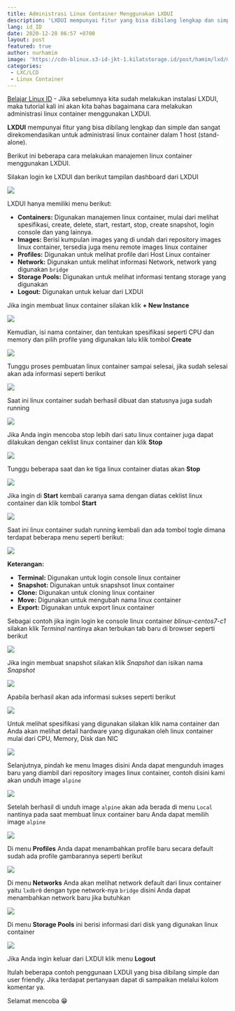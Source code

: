```yaml
---
title: Administrasi Linux Container Menggunakan LXDUI
description: 'LXDUI mempunyai fitur yang bisa dibilang lengkap dan simple dan sangat direkomendasikan untuk administrasi linux container dalam 1 host (stand-alone)'
lang: id_ID
date: 2020-12-28 06:57 +0700
layout: post
featured: true
author: nurhamim
image: 'https://cdn-blinux.s3-id-jkt-1.kilatstorage.id/post/hamim/lxd/manage-lxdui/cover2.png'
categories:
 - LXC/LCD
 - Linux Container
---
```


[Belajar Linux ID](https://belajarlinux.id) - Jika sebelumnya kita sudah melakukan instalasi LXDUI, maka tutorial kali ini akan kita bahas bagaimana cara melakukan administrasi linux container menggunakan LXDUI.

**LXDUI** mempunyai fitur yang bisa dibilang lengkap dan simple dan sangat direkomendasikan untuk administrasi linux container dalam 1 host (stand-alone).

Berikut ini beberapa cara melakukan manajemen linux container menggunakan LXDUI. 

Silakan login ke LXDUI dan berikut tampilan dashboard dari LXDUI

![](https://cdn-blinux.s3-id-jkt-1.kilatstorage.id/post/hamim/lxd/manage-lxdui/1.png)

LXDUI hanya memiliki menu berikut: 

- **Containers:** Digunakan manajemen linux container, mulai dari melihat spesifikasi, create, delete, start, restart, stop, create snapshot, login console dan yang lainnya. 
- **Images:** Berisi kumpulan images yang di undah dari repository images linux container, tersedia juga menu remote images linux container
- **Profiles:** Digunakan untuk melihat profile dari Host Linux container 
- **Network:** Digunakan untuk melihat informasi Network, network yang digunakan `bridge`
- **Storage Pools:** Digunakan untuk melihat informasi tentang storage yang digunakan
- **Logout:** Digunakan untuk keluar dari LXDUI

Jika ingin membuat linux container silakan klik **+ New Instance**

![](https://cdn-blinux.s3-id-jkt-1.kilatstorage.id/post/hamim/lxd/manage-lxdui/2.png)

Kemudian, isi nama container, dan tentukan spesifikasi seperti CPU dan memory dan pilih profile yang digunakan lalu klik tombol **Create**

![](https://cdn-blinux.s3-id-jkt-1.kilatstorage.id/post/hamim/lxd/manage-lxdui/3.png)

Tunggu proses pembuatan linux container sampai selesai, jika sudah selesai akan ada informasi seperti berikut

![](https://cdn-blinux.s3-id-jkt-1.kilatstorage.id/post/hamim/lxd/manage-lxdui/4.png)

Saat ini linux container sudah berhasil dibuat dan statusnya juga sudah running

![](https://cdn-blinux.s3-id-jkt-1.kilatstorage.id/post/hamim/lxd/manage-lxdui/5.png)

Jika Anda ingin mencoba stop lebih dari satu linux container juga dapat dilakukan dengan ceklist linux container dan klik **Stop** 

![](https://cdn-blinux.s3-id-jkt-1.kilatstorage.id/post/hamim/lxd/manage-lxdui/6.png)

Tunggu beberapa saat dan ke tiga linux container diatas akan **Stop** 

![](https://cdn-blinux.s3-id-jkt-1.kilatstorage.id/post/hamim/lxd/manage-lxdui/7.png)

Jika ingin di **Start** kembali caranya sama dengan diatas ceklist linux container dan klik tombol **Start**

![](https://cdn-blinux.s3-id-jkt-1.kilatstorage.id/post/hamim/lxd/manage-lxdui/8.png)

Saat ini linux container sudah running kembali dan ada tombol togle dimana terdapat beberapa menu seperti berikut: 

![](https://cdn-blinux.s3-id-jkt-1.kilatstorage.id/post/hamim/lxd/manage-lxdui/9.png)

**Keterangan:**

- **Terminal:** Digunakan untuk login console linux container
- **Snapshot:** Digunakan untuk snapshsot linux container
- **Clone:** Digunakan untuk cloning linux container
- **Move:** Digunakan untuk mengubah nama linux container
- **Export:** Digunakan untuk export linux container

Sebagai contoh jika ingin login ke console linux container *blinux-centos7-c1* silakan klik *Terminal* nantinya akan terbukan tab baru di browser seperti berikut

![](https://cdn-blinux.s3-id-jkt-1.kilatstorage.id/post/hamim/lxd/manage-lxdui/10.png)

Jika ingin membuat snapshot silakan klik *Snapshot* dan isikan nama *Snapshot*

![](https://cdn-blinux.s3-id-jkt-1.kilatstorage.id/post/hamim/lxd/manage-lxdui/11.png)

Apabila berhasil akan ada informasi sukses seperti berikut

![](https://cdn-blinux.s3-id-jkt-1.kilatstorage.id/post/hamim/lxd/manage-lxdui/12.png)

Untuk melihat spesifikasi yang digunakan silakan klik nama container dan Anda akan melihat detail hardware yang digunakan oleh linux container mulai dari CPU, Memory,  Disk dan NIC

![](https://cdn-blinux.s3-id-jkt-1.kilatstorage.id/post/hamim/lxd/manage-lxdui/13.png)

Selanjutnya, pindah ke menu Images disini Anda dapat mengunduh images baru yang diambil dari repository images linux container, contoh disini kami akan unduh image `alpine` 

![](https://cdn-blinux.s3-id-jkt-1.kilatstorage.id/post/hamim/lxd/manage-lxdui/15.png)

Setelah berhasil di unduh image `alpine` akan ada berada di menu `Local` nantinya pada saat membuat linux container baru Anda dapat memilih image `alpine` 

![](https://cdn-blinux.s3-id-jkt-1.kilatstorage.id/post/hamim/lxd/manage-lxdui/16.png)

Di menu **Profiles** Anda dapat menambahkan profile baru secara default sudah ada profile gambarannya seperti berikut

![](https://cdn-blinux.s3-id-jkt-1.kilatstorage.id/post/hamim/lxd/manage-lxdui/17.png)

Di menu **Networks** Anda akan melihat network default dari linux container yaitu `lxdbr0` dengan type network-nya `bridge` disini Anda dapat menambahkan network baru jika butuhkan

![](https://cdn-blinux.s3-id-jkt-1.kilatstorage.id/post/hamim/lxd/manage-lxdui/18.png)

Di menu **Storage Pools** ini berisi informasi dari disk yang digunakan linux container

![](https://cdn-blinux.s3-id-jkt-1.kilatstorage.id/post/hamim/lxd/manage-lxdui/19.png)

Jika Anda ingin keluar dari LXDUI klik menu **Logout**

Itulah beberapa contoh penggunaan LXDUI yang bisa dibilang simple dan user friendly. Jika terdapat pertanyaan dapat di sampaikan melalui kolom komentar ya. 

Selamat mencoba 😁
